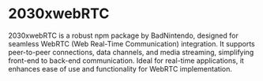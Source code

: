 # 2030xwebRTC
2030xwebRTC is a robust npm package by BadNintendo, designed for seamless WebRTC (Web Real-Time Communication) integration. It supports peer-to-peer connections, data channels, and media streaming, simplifying front-end to back-end communication. Ideal for real-time applications, it enhances ease of use and functionality for WebRTC implementation.
